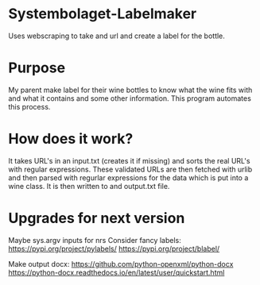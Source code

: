 # Systembolaget-Labelmaker
Uses webscraping to take and url and create a label for the bottle.

# Purpose
My parent make label for their wine bottles to know what the wine fits with and what it contains and some other information.
This program automates this process. 

# How does it work?
It takes URL's in an input.txt (creates it if missing) and sorts the real URL's with regular expressions.
These validated URLs are then fetched with urlib and then parsed with regurlar expressions for the data which is put into a wine class.
It is then written to and output.txt file.

# Upgrades for next version
Maybe sys.argv inputs for nrs
Consider fancy labels:
https://pypi.org/project/pylabels/
https://pypi.org/project/blabel/

Make output docx:
https://github.com/python-openxml/python-docx
https://python-docx.readthedocs.io/en/latest/user/quickstart.html
